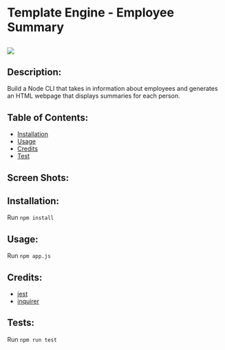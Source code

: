 # Template Engine - Employee Summary

## <img src="https://img.shields.io/badge/LICENSE-mit-green"/>

## Description:

Build a Node CLI that takes in information about employees and generates an HTML webpage that displays summaries for each person.

## Table of Contents:

* [Installation](#installation)
* [Usage](#usage)
* [Credits](#credits)
* [Test](#test)

## Screen Shots:

## Installation:

Run `npm install`


## Usage: 

Run `npm app.js`


## Credits:

*  [jest](https://jestjs.io/)
* [inquirer](https://www.npmjs.com/package/inquirer)

## Tests:

Run `npm run test`



